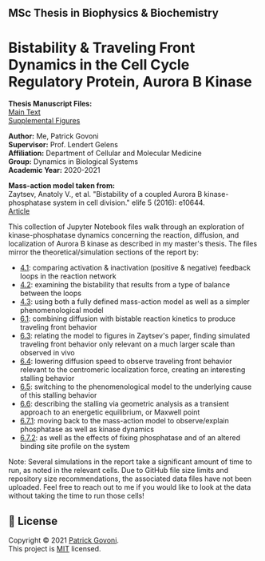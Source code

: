 ## MSc Thesis in Biophysics & Biochemistry 

# Bistability &amp; Traveling Front Dynamics in the Cell Cycle Regulatory Protein, Aurora B Kinase

**Thesis Manuscript Files:** <br>
[Main Text](https://github.com/pgovoni21/ABKinase-bistability-traveling-front-dynamics/files/7978798/Govoni_MSc_thesis_main_text.pdf) <br>
[Supplemental Figures](https://github.com/pgovoni21/ABKinase-bistability-traveling-front-dynamics/files/7978800/Govoni_MSc_thesis_supp_figures.pdf)

**Author:** Me, Patrick Govoni <br>
**Supervisor:** Prof. Lendert Gelens <br>
**Affiliation:** Department of Cellular and Molecular Medicine <br>
**Group:** Dynamics in Biological Systems <br>
**Academic Year:** 2020-2021 

**Mass-action model taken from:** <br>
Zaytsev, Anatoly V., et al. "Bistability of a coupled Aurora B kinase-phosphatase system in cell division." elife 5 (2016): e10644. <br>
[Article](https://github.com/pgovoni21/ABKinase-bistability-traveling-front-dynamics/files/7978806/Zaytsev.-.AB.kin-PP.cell.division.bistability.pdf)

This collection of Jupyter Notebook files walk through an exploration of kinase-phosphatase dynamics concerning the reaction, diffusion, and localization of Aurora B kinase as described in my master's thesis. The files mirror the theoretical/simulation sections of the report by:

- [4.1](https://nbviewer.org/github/pgovoni21/ABKinase-bistability-traveling-front-dynamics/blob/main/4_1_activation_inactivation.ipynb): comparing activation & inactivation (positive & negative) feedback loops in the reaction network
- [4.2](https://nbviewer.org/github/pgovoni21/ABKinase-bistability-traveling-front-dynamics/blob/main/4_2_bistability.ipynb): examining the bistability that results from a type of balance between the loops
- [4.3](https://nbviewer.org/github/pgovoni21/ABKinase-bistability-traveling-front-dynamics/blob/main/4_3_phenomenological_model.ipynb): using both a fully defined mass-action model as well as a simpler phenomenological model
- [6.1](https://nbviewer.org/github/pgovoni21/ABKinase-bistability-traveling-front-dynamics/blob/main/6_1_diffusion_traveling_fronts.ipynb): combining diffusion with bistable reaction kinetics to produce traveling front behavior
- [6.3](https://nbviewer.org/github/pgovoni21/ABKinase-bistability-traveling-front-dynamics/blob/main/6_3_traveling_fronts_mass_action_model_biological_diffusion_speed.ipynb): relating the model to figures in Zaytsev's paper, finding simulated traveling front behavior only relevant on a much larger scale than observed in vivo
- [6.4](https://nbviewer.org/github/pgovoni21/ABKinase-bistability-traveling-front-dynamics/blob/main/6_4_traveling_fronts_mass_action_model_reduced_diffusion_speed.ipynb): lowering diffusion speed to observe traveling front behavior relevant to the centromeric localization force, creating an interesting stalling behavior
- [6.5](https://nbviewer.org/github/pgovoni21/ABKinase-bistability-traveling-front-dynamics/blob/main/6_5_traveling_fronts_phenomenological_model.ipynb): switching to the phenomenological model to the underlying cause of this stalling behavior
- [6.6](https://nbviewer.org/github/pgovoni21/ABKinase-bistability-traveling-front-dynamics/blob/main/6_6_geometric_analysis_maxwell_point_phenomenological_model.ipynb): describing the stalling via geometric analysis as a transient approach to an energetic equilibrium, or Maxwell point
- [6.7.1](https://nbviewer.org/github/pgovoni21/ABKinase-bistability-traveling-front-dynamics/blob/main/6_7_1_dynamic_kinase_ppase-mass_action_model.ipynb): moving back to the mass-action model to observe/explain phosphatase as well as kinase dynamics
- [6.7.2](https://nbviewer.org/github/pgovoni21/ABKinase-bistability-traveling-front-dynamics/blob/main/6_7_2_dynamic_kinase_ppase-mass_action_model.ipynb): as well as the effects of fixing phosphatase and of an altered binding site profile on the system

Note: Several simulations in the report take a significant amount of time to run, as noted in the relevant cells. Due to GitHub file size limits and repository size recommendations, the associated data files have not been uploaded. Feel free to reach out to me if you would like to look at the data without taking the time to run those cells!

## 📝 License

Copyright © 2021 [Patrick Govoni](https://github.com/pgovoni21). <br />
This project is [MIT](https://github.com/pgovoni21/ABKinase-bistability-traveling-front-dynamics/blob/main/LICENSE) licensed.
